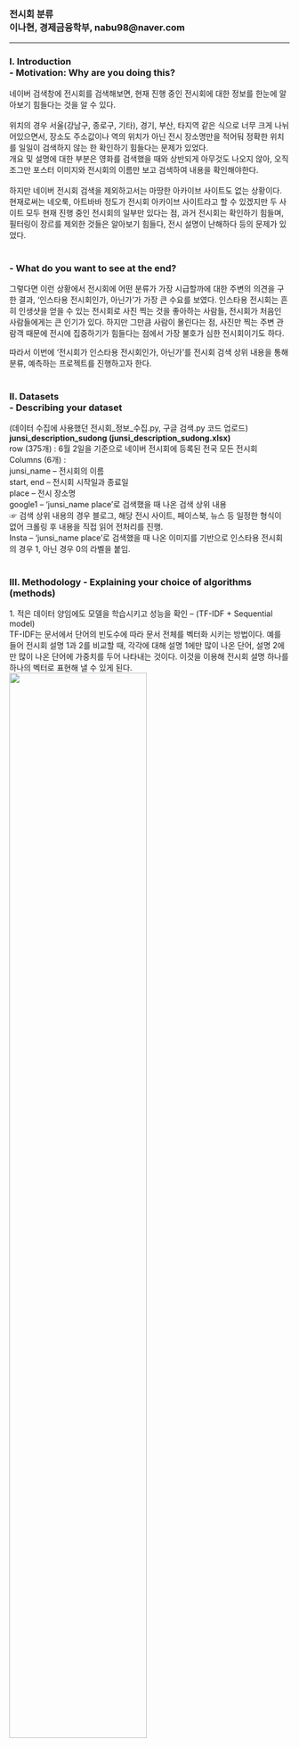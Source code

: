 <h3>전시회 분류<br>
이나현, 경제금융학부, nabu98@naver.com </h3>
<hr></hr>



<H3> I. Introduction <br>
- Motivation: Why are you doing this? </H3>

네이버 검색창에 전시회를 검색해보면, 현재 진행 중인 전시회에 대한 정보를 한눈에 알아보기 힘들다는 것을 알 수 있다. <br><br>
위치의 경우 서울(강남구, 종로구, 기타), 경기, 부산, 타지역 같은 식으로 너무 크게 나뉘어있으면서, 장소도 주소값이나 역의 위치가 아닌 전시 장소명만을 적어둬 정확한 위치를 일일이 검색하지 않는 한 확인하기 힘들다는 문제가 있었다. <br>
개요 및 설명에 대한 부분은 영화를 검색했을 때와 상반되게 아무것도 나오지 않아, 오직 조그만 포스터 이미지와 전시회의 이름만 보고 검색하여 내용을 확인해야한다. <br><br>
하지만 네이버 전시회 검색을 제외하고서는 마땅한 아카이브 사이트도 없는 상황이다. 현재로써는 네오룩, 아트바바 정도가 전시회 아카이브 사이트라고 할 수 있겠지만 두 사이트 모두 현재 진행 중인 전시회의 일부만 있다는 점, 과거 전시회는 확인하기 힘들며, 필터링이 장르를 제외한 것들은 알아보기 힘들다, 전시 설명이 난해하다 등의 문제가 있었다. <br><br>

<H3> - What do you want to see at the end?</H3>

그렇다면 이런 상황에서 전시회에 어떤 분류가 가장 시급할까에 대한 주변의 의견을 구한 결과, ‘인스타용 전시회인가, 아닌가’가 가장 큰 수요를 보였다. 인스타용 전시회는 흔히 인생샷을 얻을 수 있는 전시회로 사진 찍는 것을 좋아하는 사람들, 전시회가 처음인 사람들에게는 큰 인기가 있다. 하지만 그만큼 사람이 몰린다는 점, 사진만 찍는 주변 관람객 때문에 전시에 집중하기가 힘들다는 점에서 가장 불호가 심한 전시회이기도 하다.

따라서 이번에 ‘전시회가 인스타용 전시회인가, 아닌가’를 전시회 검색 상위 내용을 통해 분류, 예측하는 프로젝트를 진행하고자 한다. <br><br>

<h3>II. Datasets <br>
- Describing your dataset</h3>
(데이터 수집에 사용했던 전시회_정보_수집.py, 구글 검색.py 코드 업로드)<br>
<b>junsi_description_sudong (junsi_description_sudong.xlsx)</b><br>
row (375개) : 6월 2일을 기준으로 네이버 전시회에 등록된 전국 모든 전시회<br>
Columns (6개) :<br>
junsi_name – 전시회의 이름<br>
start, end – 전시회 시작일과 종료일<br>
place – 전시 장소명<br>
google1 – ‘junsi_name place’로 검색했을 때 나온 검색 상위 내용<br>
☞ 검색 상위 내용의 경우 블로그, 해당 전시 사이트, 페이스북, 뉴스 등 일정한 형식이 없어 크롤링 후 내용을 직접 읽어 전처리를 진행. <br>
Insta – ‘junsi_name place’로 검색했을 때 나온 이미지를 기반으로 인스타용 전시회의 경우 1, 아닌 경우 0의 라벨을 붙임.<br><br>

<h3>III. Methodology
- Explaining your choice of algorithms (methods)</h3>
1. 적은 데이터 양임에도 모델을 학습시키고 성능을 확인 – (TF-IDF + Sequential model)<br>
TF-IDF는 문서에서 단어의 빈도수에 따라 문서 전체를 벡터화 시키는 방법이다. 예를 들어 전시회 설명 1과 2를 비교할 때, 각각에 대해 설명 1에만 많이 나온 단어, 설명 2에만 많이 나온 단어에 가중치를 두어 나타내는 것이다. 이것을 이용해 전시회 설명 하나를 하나의 벡터로 표현해 낼 수 있게 된다.<br>
<img src="https://user-images.githubusercontent.com/84369886/121608833-9e4d5600-ca8d-11eb-8746-f87e3d132ffe.png" width="70%">
<br>
Sequential model은 keras에 있는 모델로, 신경망의 Input layer, Hidden layer, Output Layer를 구성하기 위해 사용된다. 이 때 Input ~ Output의 방향은 일방향으로 레이어에 하나의 입력 텐서와 하나의 출력 텐서가 있는 경우에 적합하다. 이번 주제의 경우, 전시 설명의 각각 문장에 집중하는 것이 아닌 전시 설명 전체를 하나로 인스타 전시회를 분류한다는 점에서 위 모델을 사용하는 것은 적절할 것이라고 판단했다.<br>

<br>2. 데이터가 적기 때문에 미리 훈련된 모형을 사용 – Sktbrain KoBert<br>
단어를 벡터로 표현하는 방법으로 원-핫 인코딩과 Word Embedding이 있다. 일반적으로 n개의 단어 중 i번째에 존재하는 ‘전시회’라는 단어를 표현하려면, n차원의 벡터에서 i번째 숫자만 1을 넣고, 나머지는 0을 넣는 식으로 표현할 수 있다. 이것을 원-핫 인코딩이라고 하는데, 문제는 전체 n개의 단어가 커지면 커질수록 벡터의 차원이 커진다는 것이다. 하지만 Word Embedding경우 벡터 안의 값들을 실수로 넣어, 저차원의 벡터로 단어의 표현이 가능하며 단어 사이의 유사성도 나타낼 수 있게 된다. 또한 이미 학습된 모델이 있어 훈련 없이 사용이 가능하다는 것도 큰 장점이었다<br>
2018년 처음 나온 ELMo(Embeddings from Language Mode)는 단어가 문장 안에서 갖는 의미를 고려해가며 word embedding을 시킨다는 것에 큰 의의가 있었다. 예를 들면 ‘배를 먹다’ 라는 문장의 ‘배’를 일반적으로 읽었을 때‘먹는 거면 과일 배구나’라는 걸 알지만, Word2Vec이나 GloVe 같은 방법들은 이게 사람 배인지, 과일 배인지, 타는 배인지 구분없이 전부 똑같은 벡터를 사용했다. 하지만 ELMo는 문장 안에서의 단어의 의미에 따라 벡터를 사용한다는 장점이 있었다. 그 이후 앞의 단어를 가지고 뒤의 단어를 예측한다는 ELMo의 일방향적인 단점을 보완해서, 양방향성을 가진 같은 Bert가 등장하게 됐다. 그리고 SKT가 한국어 Bert, KoBert를 깃허브에 공개해두어, 이를 활용해보고자 했다.<br><br>

<h3>- Explaining features (if any)</h3>
1번 방법의 경우, 전시회 설명들을 Konlpy의 KKma를 활용해 형태소 분석을 진행하였다. 이 때 위에서 말했던 것처럼 TF-IDF 방법으로 벡터화 시키는 것을 고려해 가장 간단한 명사만을 사용하여 분석을 진행했다. 그 이후 Train, Test, Validation을 각각 60%, 20%, 20%로 나눠 준비한 뒤, Sequential model로 각각 64개의 layer를 가진 hidden layer를 통과시킨 뒤, 하나의 output layer로 결과를 내도록 구성했다. Hidden layer의 경우 relu를 활성화 함수로 썼고, output layer의 경우 라벨이 0, 1이므로 sigmoid를 사용했으며, loss 함수는 mse를 사용했다. 이렇게 생성한 모델을 train에 대해 학습을 50번 시키고(epochs=50), validation에 대해 예측하여 성능을 확인했다.<br><br>
2번 방법의 경우, Train과 Test를 70%, 30%로 나눠 준비한 뒤, Bert의 tokenizer로 문장을 tokenizing한다. Parameter의 경우 max_len을 64, batch_size를 32, num_epochs를 5로 잡았다. 그 후 dataloader로 batch_size만큼씩 모델에 값을 넣게 하고, 학습을 시킨다.

<h3>IV. Evaluation & Analysis
- Graphs, tables, any statistics (if any)</h3>
1번 방법의 경우 0.5이상을 Insta 라벨 1, 0.5 미만을 Insta 라벨 0이라고 했을 때 25개의 Validation data 중에 22개를 제대로 분류해내어, 정확도 88% 로 나타났다.
<img src= "https://user-images.githubusercontent.com/84369886/121610594-5f210400-ca91-11eb-963e-62e0aee2dbaa.png" width="30%">
<br>
2번 방법의 경우 값을 GPU를 사용한 경우 마지막 셀에서<br>
RuntimeError: CUDA out of memory. Tried to allocate 96.00 MiB (GPU 0; 14.76 GiB total capacity; 13.66 GiB already allocated; 13.75 MiB free; 13.71 GiB reserved in total by PyTorch) <br>
메모리가 부족하다는 오류가 발생하였고, 이를 해결하기 위해 TPU를 사용해 실행을 해보았다.<br>
Ran out of memory in memory space hbm. Used 17.01G of 7.48G hbm. Exceeded hbm capacity by 9.53G. TPU <br>
여전히 메모리가 부족하다는 오류가 발생하였고, 결국 이를 해결하기 위해 batch_size를 2까지 줄이고, 코랩 프로를 결제하였지만 여전히 메모리가 부족하다는 오류가 생겼다.
15만건의 영화 리뷰 데이터 분석 메모리가 부족하지 않지만, 370여개의 전시회 설명 데이터 분석에는 메모리가 부족한 것은 문제가 있다고 판단했다. 그리고 영화 리뷰 분석과 차이를 찾아본 결과 추측한 원인으로는 영화 리뷰의 경우는 한줄 정도의 짧은 데이터로 15만개가 있었지만, 전시회 설명 데이터는 아주 긴 설명이 370개라는 적은 양이 존재했다는 점이었다. 전시회 분석의 토큰을 보면 밑에와 같이 배열에 모두 값이 들어간 것을 확인할 수 있다.
<<img src= "https://user-images.githubusercontent.com/84369886/121612682-d5c00080-ca95-11eb-8327-a28e45eac15c.PNG" width="70%">
그러나 정상적으로 KoBert를 실행시킨 결과값을 보면 data_train[0]의 토큰이 64개를 모두 채우지 않은 것을 확인했다 (https://moondol-ai.tistory.com/241) <br>

<h3>V. Related Work (e.g., existing studies)
- Tools, libraries, blogs, or any documentation that you have used to do this project.</h3>
https://www.tensorflow.org/guide/keras/sequential_model?hl=ko <br>
https://wikidocs.net/book/2155 <br>
https://yngie-c.github.io/nlp/2020/07/03/nlp_elmo/<br>
https://github.com/SKTBrain/KoBERT
<br>
<h3>VI. Conclusion: Discussion</h3>
긍정적인 이야기와 부정적인 이야기가 모두 가능할 것 같다. 처음 목표점으로 삼았던 ‘전시회가 인스타용 전시회인가, 아닌가’를 분류, 예측하는 것에 대해서는 굉장히 적은 데이터에 대해서 실행한 것을 고려하면 TF-IDF + Sequential model 로 긍정적인 예측 결과가 나왔다고 생각한다. 하지만 KoBert의 경우 성능이나 결과값을 볼 수도 없이 메모리가 부족하다는 문장으로 그만둘 수 밖에 없었던 것에는 아쉬움으로 남는다. 
앞으로 추가적인 분석이 가능하다면, 주제적으로는 단순 인스타용 전시회인가 아닌가가 아닌 전시회의 장르 및 주제 등을 분류해내거나 추출해낼 수 있는 프로그램을 생각해 볼 수 있을 것 같다. 또한 과거의 전시회 데이터를 찾기 힘들었다는 점을 감안하여 긴 시간동안 충분한 데이터를 모아 성능을 더 좋게 만드는 것 또한 개선할 부분이라고 생각한다.




